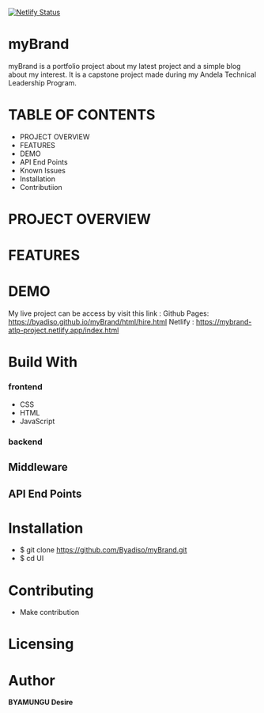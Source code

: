 [![Netlify Status](https://api.netlify.com/api/v1/badges/fd61de40-c3c6-4f99-a1e2-615f821803e3/deploy-status)](https://app.netlify.com/sites/mybrand-atlp-project/deploys)

# myBrand

myBrand is a portfolio project about my latest project and a simple blog about my interest.
It is a capstone project made during my Andela Technical Leadership Program.

# TABLE OF CONTENTS

- PROJECT OVERVIEW
- FEATURES
- DEMO
- API End Points
- Known Issues
- Installation
- Contributiion

# PROJECT OVERVIEW

# FEATURES

# DEMO

My live project can be access by visit this link : 
Github Pages: https://byadiso.github.io/myBrand/html/hire.html
Netlify : https://mybrand-atlp-project.netlify.app/index.html

# Build With

### frontend

- CSS
- HTML
- JavaScript

### backend

## Middleware

## API End Points

# Installation

- \$ git clone https://github.com/Byadiso/myBrand.git
- \$ cd UI

# Contributing

- Make contribution

# Licensing

# Author

**BYAMUNGU Desire**
